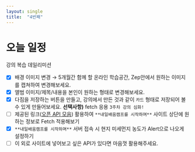 ```yaml
---
layout: single
title:  "4번째"
---
```



# 오늘 일정
강의 복습
데일리미션  
- [x]  배경 이미지 변경 → 5개월간 함께 할 온라인 학습공간, Zep안에서 원하는 이미지를 캡쳐하여 변경해보세요.
- [x]  앨범 이미지/제목/내용을 본인이 원하는 형태로 변경해보세요. 
- [x]  다짐을 저장하는 버튼을 만들고, 강의에서 만든 것과 같이 `카드` 형태로 저장되어 볼 수 있게 만들어보세요.
**선택사항)** fetch 응용 `3주차 강의 심화!`
- [ ]  제공된 링크([오픈 API 모음](https://iotnbigdata.tistory.com/434)) 활용하여 `**내일배움캠프를 시작하며**` 사이트 상단에 원하는 정보로 Fetch 적용해보기
- [x]  `**내일배움캠프를 시작하며**` 서버 접속 시 현지 미세먼지 농도가 Alert으로 나오게 설정하기
- [ ]  이 외로 사이트에 넣어보고 싶은 API가 있다면 마음껏 활용해주세요.
